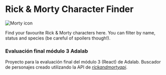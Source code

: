 # Rick & Morty Character Finder

![Morty icon](/public/images/morty.png)

Find your favourite Rick & Morty characters here. You can filter by name, status and species (be careful of spoilers though!).

### Evaluación final módulo 3 Adalab

Proyecto para la evaluación final del módulo 3 (React) de Adalab. Buscador de personajes creado utilizando la API de [*rickandmortyapi*](https://rickandmortyapi.com/).